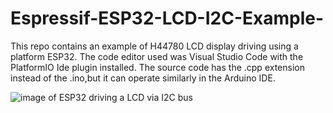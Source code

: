 # Espressif-ESP32-LCD-I2C-Example-
This repo contains an example of H44780 LCD display driving using a platform ESP32. 
The code editor used was Visual Studio Code with the PlatformIO Ide plugin installed.
The source code has the .cpp extension instead of the .ino,but it can operate similarly in the Arduino IDE. 

![image of ESP32 driving a LCD via I2C bus](https://raw.githubusercontent.com/ocantone/Espressif-ESP32-LCD-I2C-Example-/master/Esp32LCDI2C.jpg)


